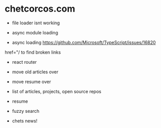 # chetcorcos.com

- file loader isnt working
- async module loading

- async loading https://github.com/Microsoft/TypeScript/issues/16820

href="/ to find broken links


- react router
- move old articles over
- move resume over

- list of articles, projects, open source repos
- resume
- fuzzy search
- chets news!
